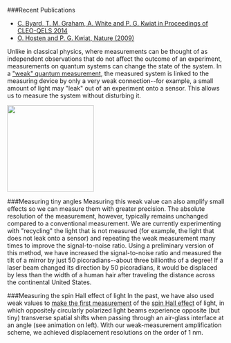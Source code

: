 ###Recent Publications
* [C. Byard, T. M. Graham, A. White and P. G. Kwiat in Proceedings of CLEO-QELS 2014](http://dx.doi.org/10.1364/CLEO_QELS.2014.FF1D.8)
* [O. Hosten and P. G. Kwiat, Nature (2009)](http://dx.doi.org/10.1126/science.1152697)

Unlike in classical physics, where measurements can be thought of as independent observations that do not affect the outcome of an experiment, measurements on quantum systems can change the state of the system. In a ["weak" quantum measurement](http://en.wikipedia.org/wiki/Weak_measurement), the measured system is linked to the measuring device by only a very weak connection--for example, a small amount of light may "leak" out of an experiment onto a sensor. This allows us to measure the system without disturbing it.

<img src="{{ site.url }}/img/spin-hall.gif" class="img-responsive pull-left" width="200px">

###Measuring tiny angles
Measuring this weak value can also amplify small effects so we can measure them with greater precision. The absolute resolution of the measurement, however, typically remains unchanged compared to a conventional measurement. We are currently experimenting with "recycling" the light that is not measured (for example, the light that does not leak onto a sensor) and repeating the weak measurement many times to improve the signal-to-noise ratio. Using a preliminary version of this method, we have increased the signal-to-noise ratio and measured the tilt of a mirror by just 50 picoradians--about three billionths of a degree! If a laser beam changed its direction by 50 picoradians, it would be displaced by less than the width of a human hair after traveling the distance across the continental United States.

###Measuring the spin Hall effect of light
In the past, we have also used weak values to [make the first measurement](http://dx.doi.org/10.1126/science.1152697) of the [spin Hall effect](http://en.wikipedia.org/wiki/Spin_Hall_effect) of light, in which oppositely circularly polarized light beams experience opposite (but tiny) transverse spatial shifts when passing through an air-glass interface at an angle (see animation on left). With our weak-measurement amplification scheme, we achieved displacement resolutions on the order of 1 nm.

